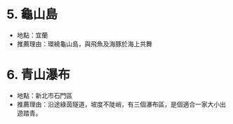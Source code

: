 
# 5. 龜山島
* 地點：宜蘭
* 推薦理由：環繞龜山島，與飛魚及海豚於海上共舞


# 6. 青山瀑布
- 地點：新北市石門區
- 推薦理由：沿途綠茵隧道，坡度不陡峭，有三個瀑布區，是個適合一家大小出遊踏青。

